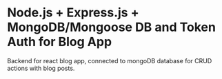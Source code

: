 # Node.js + Express.js + MongoDB/Mongoose DB and Token Auth for Blog App

Backend for react blog app, connected to mongoDB database for CRUD actions with blog posts.
